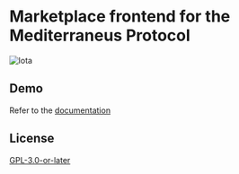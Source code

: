 # Marketplace frontend for the Mediterraneus Protocol

![Iota](https://img.shields.io/badge/iota-29334C?style=for-the-badge&logo=iota&logoColor=white)

## Demo

Refer to the [documentation]()

## License

[GPL-3.0-or-later](https://spdx.org/licenses/GPL-3.0-or-later.html)